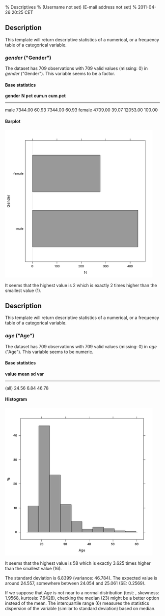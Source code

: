 % Descriptives
% (Username not set) (E-mail address not set)
% 2011-04-26 20:25 CET

## Description

This template will return descriptive statistics of a numerical, or a
frequency table of a categorical variable.

### *gender* ("Gender")

The dataset has 709 observations with 709 valid values (missing: 0) in
*gender* ("Gender"). This variable seems to be a factor.

#### Base statistics

  **gender**   **N**     **pct**   **cum.n**   **cum.pct**
  ------------ --------- --------- ----------- -------------
  male         7344.00   60.93     7344.00     60.93
  female       4709.00   39.07     12053.00    100.00

#### Barplot

![image](2a42fb1eb44bf1361b44216c6b0c16ee.png)

It seems that the highest value is 2 which is exactly 2 times higher
than the smallest value (1).

## Description

This template will return descriptive statistics of a numerical, or a
frequency table of a categorical variable.

### *age* ("Age")

The dataset has 709 observations with 709 valid values (missing: 0) in
*age* ("Age"). This variable seems to be numeric.

#### Base statistics

  **value**   **mean**   **sd**   **var**
  ----------- ---------- -------- ---------
  (all)       24.56      6.84     46.78

#### Histogram

![image](76fc57f9d2387aff730be60323f25624.png)

It seems that the highest value is 58 which is exactly 3.625 times
higher than the smallest value (16).

The standard deviation is 6.8399 (variance: 46.784). The expected value
is around 24.557, somewhere between 24.054 and 25.061 (SE: 0.2569).

If we suppose that *Age* is not near to a normal distribution (test: ,
skewness: 1.9568, kurtosis: 7.6428), checking the median (23) might be a
better option instead of the mean. The interquartile range (6) measures
the statistics dispersion of the variable (similar to standard
deviation) based on median.
